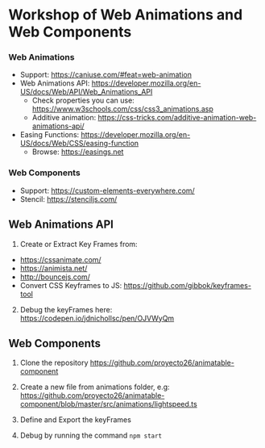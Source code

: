 # Workshop of Web Animations and Web Components

### Web Animations
- Support: https://caniuse.com/#feat=web-animation
- Web Animations API: https://developer.mozilla.org/en-US/docs/Web/API/Web_Animations_API
  - Check properties you can use: https://www.w3schools.com/css/css3_animations.asp
  - Additive animation: https://css-tricks.com/additive-animation-web-animations-api/
- Easing Functions: https://developer.mozilla.org/en-US/docs/Web/CSS/easing-function
  - Browse: https://easings.net

### Web Components
- Support: https://custom-elements-everywhere.com/
- Stencil: https://stenciljs.com/

## Web Animations API

1. Create or Extract Key Frames from:
- https://cssanimate.com/
- https://animista.net/
- http://bouncejs.com/
- Convert CSS Keyframes to JS: https://github.com/gibbok/keyframes-tool

2. Debug the keyFrames here: https://codepen.io/jdnichollsc/pen/OJVWyQm

## Web Components

1. Clone the repository https://github.com/proyecto26/animatable-component

2. Create a new file from animations folder, e.g: https://github.com/proyecto26/animatable-component/blob/master/src/animations/lightspeed.ts

3. Define and Export the keyFrames

4. Debug by running the command `npm start`
